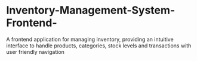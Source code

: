# Inventory-Management-System-Frontend-
A frontend application for managing inventory, providing an intuitive interface to handle products, categories, stock levels and transactions with user friendly navigation
